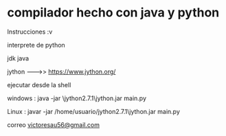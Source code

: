 # compilador hecho con java y python


Instrucciones :v 

interprete de python 

jdk java 

jython --->> https://www.jython.org/


ejecutar desde la shell

windows :
java -jar \jython2.7.1\jython.jar main.py

Linux :
javar -jar /home/usuario/jython2.7.1\jython.jar main.py

correo victoresau56@gmail.com

